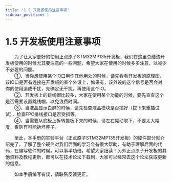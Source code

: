 ```yaml
---
title: '1.5 开发板使用注意事项'
sidebar_position: 1
---
```


# 1.5 开发板使用注意事项

&emsp;&emsp;为了让大家更好的使用正点原子STM32MP135开发板，我们在这里总结该开发板使用的时候尤其要注意的一些问题，希望大家在使用的时候多多注意，以减少不必要的问题。<br />
&emsp;&emsp;①、当你想使用某个IO口用作其他用处的时候，请先看看开发板的原理图，该IO口是否有连接在开发板的某个外设上，如果有，该外设的这个信号是否会对你的使用造成干扰，先确定无干扰，再使用这个IO。<br />
&emsp;&emsp;②、开发板上的跳线帽比较多，大家在使用某个功能的时候，要先查查这个是否需要设置跳线帽，以免浪费时间。<br />
&emsp;&emsp;③、当液晶显示白屏的时候，请先检查液晶模块是否插好（拔下来重插试试），检查FPC排线接口是否受损等。<br />
&emsp;&emsp;④、当需要从底板上拆转接板下来的时候，请左右晃动取下，不要太大幅度，否则有可能拆坏座子。

&emsp;&emsp;至此，本手册的实验平台（正点原子STM32MP135开发板）的硬件部分就介绍完了，了解了整个硬件对我们后面的学习会有很大帮助，有助于理解后面的代码，在编写软件的时候，可以事半功倍，希望大家细读！另外正点原子开发板的其他资料及教程更新，都可以在技术论坛下载到，大家可以经常去这个论坛获取更新的信息。

&emsp;&emsp;如本手册编写有误，请联系反馈更正。









